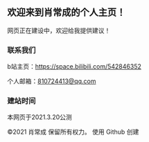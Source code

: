 ## 欢迎来到肖常成的个人主页！

网页正在建设中，欢迎给我提供建议！

### 联系我们

b站主页：https://space.bilibili.com/542846352

个人邮箱：810724413@qq.com

### 建站时间

本网页于2021.3.20公测

©2021 肖常成 保留所有权力。       使用 Github 创建
